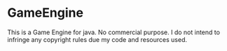 # GameEngine

This is a Game Engine for java. No commercial purpose. I do not intend to infringe any copyright rules due my code and resources used.
